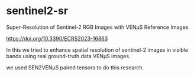 # sentinel2-sr
Super-Resolution of Sentinel-2 RGB Images with VENµS Reference Images

https://doi.org/10.3390/ECRS2023-16863

In this we tried to enhance spatial resolution of sentinel-2 images in visible bands using real ground-truth data VENµS images.

we used SEN2VENµS paired tensors to do this research.

